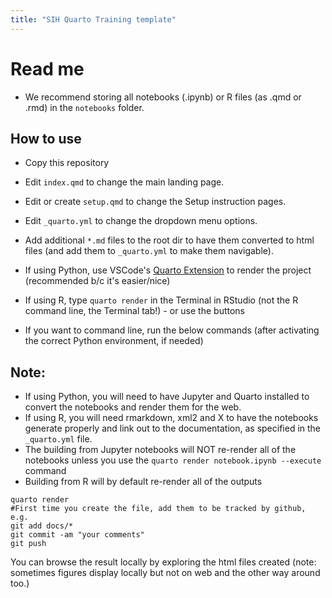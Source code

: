 ```yaml
---
title: "SIH Quarto Training template"
---
```

# Read me

- We recommend storing all notebooks (.ipynb) or R files (as .qmd or .rmd) in the `notebooks` folder.

## How to use

- Copy this repository
- Edit `index.qmd` to change the main landing page.
- Edit or create `setup.qmd` to change the Setup instruction pages.
- Edit `_quarto.yml` to change the dropdown menu options.
- Add additional `*.md` files to the root dir to have them converted to html files (and add them to `_quarto.yml` to make them navigable).

- If using Python, use VSCode's [Quarto Extension](https://quarto.org/docs/tools/vscode.html) to render the project (recommended b/c it's easier/nice)
- If using R, type `quarto render` in the Terminal in RStudio (not the R command line, the Terminal tab!) - or use the buttons
- If you want to command line, run the below commands (after activating the correct Python environment, if needed) 

## Note:

- If using Python, you will need to have Jupyter and Quarto installed to convert the notebooks and render them for the web.
- If using R, you will need rmarkdown, xml2 and X to have the notebooks generate properly and link out to the documentation, as specified in the `_quarto.yml` file.
- The building from Jupyter notebooks will NOT re-render all of the notebooks unless you use the `quarto render notebook.ipynb --execute` command
- Building from R will by default re-render all of the outputs


```
quarto render
#First time you create the file, add them to be tracked by github, e.g.
git add docs/*
git commit -am "your comments"
git push
```

You can browse the result locally by exploring the html files created (note: sometimes figures display locally but not on web and the other way around too.)

